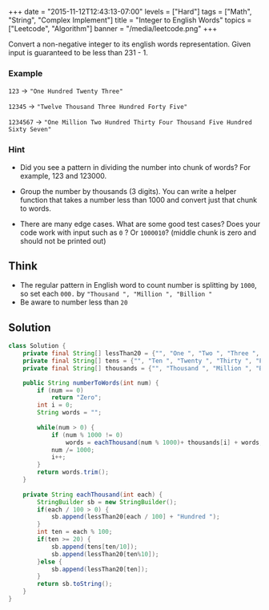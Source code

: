 +++
date = "2015-11-12T12:43:13-07:00"
levels = ["Hard"]
tags = ["Math", "String", "Complex Implement"]
title = "Integer to English Words"
topics = ["Leetcode", "Algorithm"]
banner = "/media/leetcode.png"
+++

Convert a non-negative integer to its english words representation. Given input is guaranteed to be less than 231 - 1.
<!--more-->
### Example
`123` -> `"One Hundred Twenty Three"`

`12345` -> `"Twelve Thousand Three Hundred Forty Five"`

`1234567` -> `"One Million Two Hundred Thirty Four Thousand Five Hundred Sixty Seven"`

### Hint

- Did you see a pattern in dividing the number into chunk of words? For example, 123 and 123000.

- Group the number by thousands (3 digits). You can write a helper function that takes a number less than 1000 and convert just that chunk to words.

- There are many edge cases. What are some good test cases? Does your code work with input such as `0` ? Or `1000010`? (middle chunk is zero and should not be printed out)


## Think
- The regular pattern in English word to count number is splitting by `1000`, so set each `000.` by `"Thousand ", "Million ", "Billion "`
- Be aware to number less than `20`


## Solution
```java
class Solution {
    private final String[] lessThan20 = {"", "One ", "Two ", "Three ", "Four ", "Five ", "Six ", "Seven ", "Eight ", "Nine ", "Ten ", "Eleven ", "Twelve ", "Thirteen ", "Fourteen ", "Fifteen ", "Sixteen ", "Seventeen ", "Eighteen ", "Nineteen "};
    private final String[] tens = {"", "Ten ", "Twenty ", "Thirty ", "Forty ", "Fifty ", "Sixty ", "Seventy ", "Eighty ", "Ninety "};
    private final String[] thousands = {"", "Thousand ", "Million ", "Billion "};

    public String numberToWords(int num) {
        if (num == 0)
            return "Zero";
        int i = 0;
        String words = "";
        
        while(num > 0) {
            if (num % 1000 != 0)
                words = eachThousand(num % 1000)+ thousands[i] + words;
            num /= 1000;
            i++;
        }
        return words.trim();
    }
    
    private String eachThousand(int each) {
        StringBuilder sb = new StringBuilder();
        if(each / 100 > 0) {
            sb.append(lessThan20[each / 100] + "Hundred ");
        }
        int ten = each % 100;
        if(ten >= 20) {
            sb.append(tens[ten/10]);
            sb.append(lessThan20[ten%10]);
        }else {
            sb.append(lessThan20[ten]);
        }
        return sb.toString();
    }
}
```
